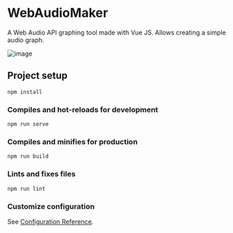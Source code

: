 # WebAudioMaker

A Web Audio API graphing tool made with Vue JS. Allows creating a simple audio graph.

![image](https://user-images.githubusercontent.com/21041627/159188784-f6b6c2e7-43e5-443f-8f89-33d72d484ec4.png)

## Project setup
```
npm install
```

### Compiles and hot-reloads for development
```
npm run serve
```

### Compiles and minifies for production
```
npm run build
```

### Lints and fixes files
```
npm run lint
```

### Customize configuration
See [Configuration Reference](https://cli.vuejs.org/config/).
